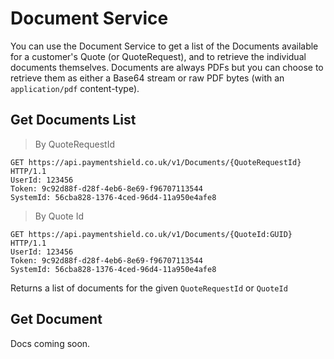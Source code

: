 # Document Service

You can use the Document Service to get a list of the Documents available for a customer's Quote (or QuoteRequest), and to retrieve the individual documents themselves. Documents are always PDFs but you can choose to retrieve them as either a Base64 stream or raw PDF bytes (with an `application/pdf` content-type).

## Get Documents List

 > By QuoteRequestId
 
```http
GET https://api.paymentshield.co.uk/v1/Documents/{QuoteRequestId} HTTP/1.1
UserId: 123456
Token: 9c92d88f-d28f-4eb6-8e69-f96707113544
SystemId: 56cba828-1376-4ced-96d4-11a950e4afe8
```

 > By Quote Id
 
```http
GET https://api.paymentshield.co.uk/v1/Documents/{QuoteId:GUID} HTTP/1.1
UserId: 123456
Token: 9c92d88f-d28f-4eb6-8e69-f96707113544
SystemId: 56cba828-1376-4ced-96d4-11a950e4afe8
```

Returns a list of documents for the given `QuoteRequestId` or `QuoteId`


## Get Document

Docs coming soon.